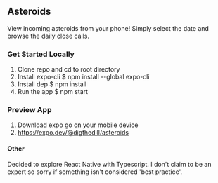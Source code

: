 ## Asteroids

View incoming asteroids from your phone! Simply select the date and browse the daily close calls.

### Get Started Locally

1. Clone repo and cd to root directory
2. Install expo-cli $ npm install --global expo-cli
3. Install dep $ npm install
4. Run the app $ npm start

### Preview App

1. Download expo go on your mobile device
2. https://expo.dev/@digthedill/asteroids

#### Other

Decided to explore React Native with Typescript. I don't claim to be an expert so sorry if something isn't considered 'best practice'.
